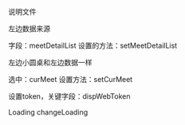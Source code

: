 <!--
 * @Author: xiaqijian
 * @Date: 2023-03-07 09:11:06
 * @LastEditTime: 2023-03-13 15:18:53
 * @Description: 请填写简介
-->

说明文件

左边数据来源

字段：meetDetailList   设置的方法：setMeetDetailList

左边小圆桌和左边数据一样

选中：curMeet    设置方法：setCurMeet


设置token，关键字段：dispWebToken

Loading    changeLoading